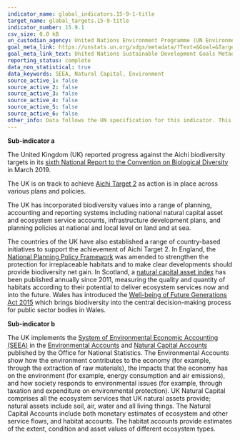 ```yaml
---
indicator_name: global_indicators.15-9-1-title
target_name: global_targets.15-9-title
indicator_number: 15.9.1
csv_size: 0.0 kB
un_custodian_agency: United Nations Environment Programme (UN Environment), Convention on Biological Diversity (CBD), United Nations Statistics Division (UNSD) and UNEP-WCMC
goal_meta_link: https://unstats.un.org/sdgs/metadata/?Text=&Goal=&Target=15.9
goal_meta_link_text: United Nations Sustainable Development Goals Metadata
reporting_status: complete
data_non_statistical: true
data_keywords: SEEA, Natural Capital, Environment
source_active_1: false
source_active_2: false
source_active_3: false
source_active_4: false
source_active_5: false
source_active_6: false
other_info: Data follows the UN specification for this indicator. This indicator has not been identified in collaboration with topic experts.
---
```

**Sub-indicator a**

The United Kingdom (UK) reported progress against the Aichi biodiversity targets in its [sixth National Report to the Convention on Biological Diversity](https://jncc.gov.uk/our-work/united-kingdom-s-6th-national-report-to-the-convention-on-biological-diversity/) in March 2019.  

The UK is on track to achieve [Aichi Target 2](https://www.cbd.int/sp/targets/) as action is in place across various plans and policies.  

The UK has incorporated biodiversity values into a range of planning, accounting and reporting systems including national natural capital asset and ecosystem service accounts, infrastructure development plans, and planning policies at national and local level on land and at sea. 

The countries of the UK have also established a range of country-based initiatives to support the achievement of Aichi Target 2. In England, the [National Planning Policy Framework](https://assets.publishing.service.gov.uk/government/uploads/system/uploads/attachment_data/file/810197/NPPF_Feb_2019_revised.pdf) was amended to strengthen the protection for irreplaceable habitats and to make clear developments should provide biodiversity net gain. In Scotland, a [natural capital asset index](https://www.nature.scot/professional-advice/planning-and-development/social-and-economic-benefits-nature/natural-capital-asset-index) has been published annually since 2011, measuring the quality and quantity of habitats according to their potential to deliver ecosystem services now and into the future. Wales has introduced the [Well-being of Future Generations Act 2015](https://futuregenerations.wales/about-us/future-generations-act/) which brings biodiversity into the central decision-making process for public sector bodies in Wales.  


**Sub-indicator b**

The UK implements the [System of Environmental Economic Accounting (SEEA)](https://seea.un.org/content/global-assessment-environmental-economic-accounting) in the [Environmental Accounts](https://www.ons.gov.uk/economy/environmentalaccounts) and [Natural Capital Accounts](https://www.ons.gov.uk/economy/environmentalaccounts/methodologies/naturalcapital) published by the Office for National Statistics. The Environmental Accounts show how the environment contributes to the economy (for example, through the extraction of raw materials), the impacts that the economy has on the environment (for example, energy consumption and air emissions), and how society responds to environmental issues (for example, through taxation and expenditure on environmental protection). UK Natural Capital comprises all the ecosystem services that UK natural assets provide; natural assets include soil, air, water and all living things. The Natural Capital Accounts include both monetary estimates of ecosystem and other service flows, and habitat accounts. The habitat accounts provide estimates of the extent, condition and asset values of different ecosystem types.